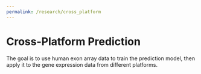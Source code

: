 ```yaml
---
permalink: /research/cross_platform
---
```

# Cross-Platform Prediction
The goal is to use human exon array data to train the prediction model, then apply it to the gene expression data from different platforms.

